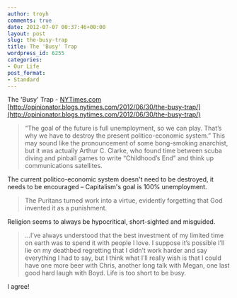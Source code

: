 ```yaml
---
author: troyh
comments: true
date: 2012-07-07 00:37:46+00:00
layout: post
slug: the-busy-trap
title: The 'Busy' Trap
wordpress_id: 6255
categories:
- Our Life
post_format:
- Standard
---
```


The 'Busy' Trap - [NYTimes.com](http://NYTimes.com)
[http://opinionator.blogs.nytimes.com/2012/06/30/the-busy-trap/](http://opinionator.blogs.nytimes.com/2012/06/30/the-busy-trap/)



<blockquote>“The goal of the future is full unemployment, so we can play. That’s why we have to destroy the present politico-economic system.” This may sound like the pronouncement of some bong-smoking anarchist, but it was actually Arthur C. Clarke, who found time between scuba diving and pinball games to write “Childhood’s End” and think up communications satellites.
</blockquote>



The current politico-economic system doesn't need to be destroyed, it needs to be encouraged – Capitalism's goal is 100% unemployment.



<blockquote>The Puritans turned work into a virtue, evidently forgetting that God invented it as a punishment.</blockquote>



Religion seems to always be hypocritical, short-sighted and misguided.



<blockquote>...I’ve always understood that the best investment of my limited time on earth was to spend it with people I love. I suppose it’s possible I’ll lie on my deathbed regretting that I didn’t work harder and say everything I had to say, but I think what I’ll really wish is that I could have one more beer with Chris, another long talk with Megan, one last good hard laugh with Boyd. Life is too short to be busy.

</blockquote>



I agree!
